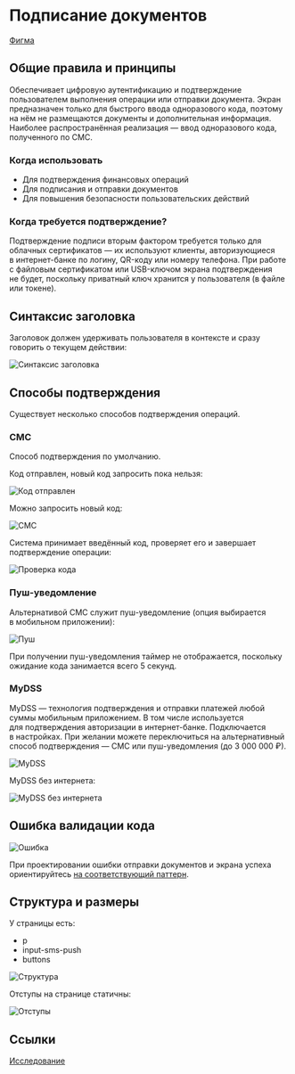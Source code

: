 # Подписание документов

[Фигма](https://www.figma.com/design/gdcl3Qu6QMrwHdtIr33IuU/%D0%9F%D0%BE%D0%B4%D0%BF%D0%B8%D1%81%D0%B0%D0%BD%D0%B8%D0%B5-%D0%B4%D0%BE%D0%BA%D1%83%D0%BC%D0%B5%D0%BD%D1%82%D0%BE%D0%B2?node-id=5768-5755&t=BeFgTRkye7ry5qmZ-11)

## Общие правила и принципы

Обеспечивает цифровую аутентификацию и подтверждение пользователем выполнения операции или отправки документа.
Экран предназначен только для быстрого ввода одноразового кода, поэтому на нём не размещаются документы и дополнительная информация. Наиболее распространённая реализация — ввод одноразового кода, полученного по СМС.

### Когда использовать

- Для подтверждения финансовых операций
- Для подписания и отправки документов
- Для повышения безопасности пользовательских действий

### Когда требуется подтверждение?

Подтверждение подписи вторым фактором требуется только для облачных сертификатов —
их используют клиенты, авторизующиеся в интернет-банке по логину, QR-коду или номеру телефона.
При работе с файловым сертификатом или USB-ключом экрана подтверждения не будет,
поскольку приватный ключ хранится у пользователя (в файле или токене).

## Синтаксис заголовка

Заголовок должен удерживать пользователя в контексте и сразу говорить о текущем действии:

![Синтаксис заголовка](./syntax.png)

## Способы подтверждения

Существует несколько способов подтверждения операций.

### СМС

Способ подтверждения по умолчанию.

Код отправлен, новый код запросить пока нельзя:

![Код отправлен](./timer.png)

Можно запросить новый код:

![СМС](./new-sms.png)

Система принимает введённый код, проверяет его и завершает подтверждение операции:

![Проверка кода](./sms-loader.png)

### Пуш-уведомление

Альтернативой СМС служит пуш-уведомление (опция выбирается в мобильном приложении):

![Пуш](./push.png)

При получении пуш-уведомления таймер не отображается, поскольку ожидание кода занимается всего 5 секунд.

### MyDSS

MyDSS — технология подтверждения и отправки платежей любой суммы мобильным приложением. В том числе используется для подтверждения авторизации в интернет-банке. Подключается в настройках. При желании можете переключиться на альтернативный способ подтверждения — СМС или пуш-уведомления (до 3 000 000 ₽).

![MyDSS](./my-dss.png)

MyDSS без интернета:

![MyDSS без интернета](./dss-no-internet.png)

## Ошибка валидации кода

![Ошибка](./error.png)

При проектировании ошибки отправки документов и экрана успеха ориентируйтесь [на соответствующий паттерн](../result/index.md).

## Структура и размеры

У страницы есть:

- p
- input-sms-push
- buttons

![Структура](./sctructure-sms.png)

Отступы на странице статичны:

![Отступы](./margins-sms.png)

## Ссылки

[Исследование](https://plump-argument-8c8.notion.site/212228ebca854113b98a59886a194f68)
